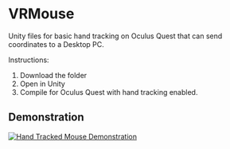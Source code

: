 # VRMouse

Unity files for basic hand tracking on Oculus Quest that can send coordinates to a Desktop PC.

Instructions:
1) Download the folder
2) Open in Unity
3) Compile for Oculus Quest with hand tracking enabled.

## Demonstration
[![Hand Tracked Mouse Demonstration](https://i.ibb.co/0s2bdCt/airmouse.png)](https://drive.google.com/file/d/1Nm2FiSqgl2SLwiOHvIGz7Eflw2zaTKzZ/view)
